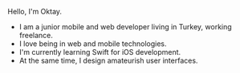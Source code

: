Hello, I'm Oktay.

- I am a junior mobile and web developer living in Turkey, working freelance.
- I love being in web and mobile technologies.
- I'm currently learning Swift for iOS development. 
- At the same time, I design amateurish user interfaces. 
